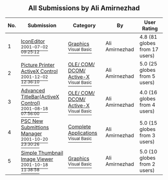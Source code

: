 ﻿<div align="center">

## All Submissions by Ali Amirnezhad

</div>

No.  | Submission | Category | By   | User Rating
---- | ---------- | -------- | ---- | -----------
1 | [IconEditor<br /><sup>2001-07-02 09:25:12</sup>](https://github.com/Planet-Source-Code/ali-amirnezhad-iconeditor__1-24644) | [Graphics<br /><sup>Visual Basic</sup>](../ByCategory/graphics__1-46.md) | Ali Amirnezhad | 4.8 (81 globes from 17 users)
2 | [Picture Printer ActiveX Control<br /><sup>2001-12-02 12:36:10</sup>](https://github.com/Planet-Source-Code/ali-amirnezhad-picture-printer-activex-control__1-29392) | [OLE/ COM/ DCOM/ Active\-X<br /><sup>Visual Basic</sup>](../ByCategory/ole-com-dcom-active-x__1-29.md) | Ali Amirnezhad | 5.0 (25 globes from 5 users)
3 | [Advanced TitleBar\(ActiveX Control\)<br /><sup>2001-08-18 07:56:00</sup>](https://github.com/Planet-Source-Code/ali-amirnezhad-advanced-titlebar-activex-control__1-26332) | [OLE/ COM/ DCOM/ Active\-X<br /><sup>Visual Basic</sup>](../ByCategory/ole-com-dcom-active-x__1-29.md) | Ali Amirnezhad | 4.0 (16 globes from 4 users)
4 | [PSC New Submittions Manager<br /><sup>2001-10-20 23:30:26</sup>](https://github.com/Planet-Source-Code/ali-amirnezhad-psc-new-submittions-manager__1-28255) | [Complete Applications<br /><sup>Visual Basic</sup>](../ByCategory/complete-applications__1-27.md) | Ali Amirnezhad | 5.0 (15 globes from 3 users)
5 | [Simple Thumbnail Image Viewer<br /><sup>2001-10-18 11:38:58</sup>](https://github.com/Planet-Source-Code/ali-amirnezhad-simple-thumbnail-image-viewer__1-28176) | [Graphics<br /><sup>Visual Basic</sup>](../ByCategory/graphics__1-46.md) | Ali Amirnezhad | 5.0 (10 globes from 2 users)
